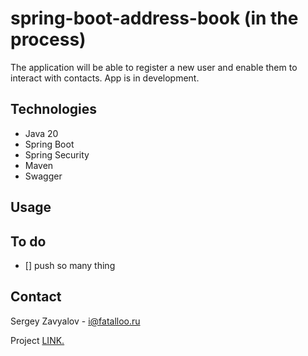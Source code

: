 # spring-boot-address-book (in the process) 

The application will be able to register a new user and enable them to interact with contacts. App is in development.

## Technologies
- Java 20
- Spring Boot
- Spring Security
- Maven
- Swagger

## Usage


## To do
- [] push so many thing


## Contact
Sergey Zavyalov - i@fatalloo.ru

Project [LINK.](https://github.com/zavyalov-sergey/spring-boot-address-book)
